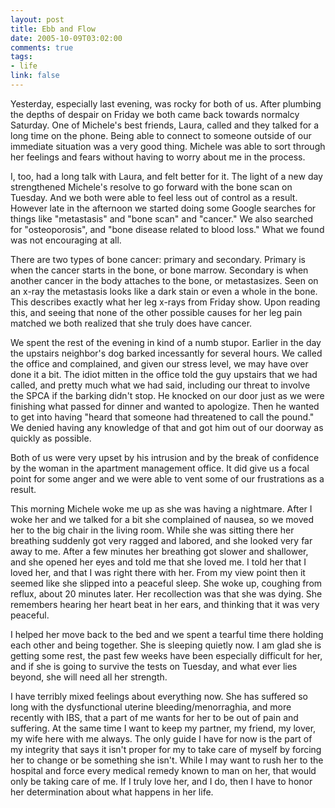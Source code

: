 ```yaml
--- 
layout: post
title: Ebb and Flow
date: 2005-10-09T03:02:00
comments: true
tags:
- life
link: false
---
```

Yesterday, especially last evening, was rocky for both of us. After plumbing the depths of despair on Friday we both came back towards normalcy Saturday. One of Michele's best friends, Laura, called and they talked for a long time on the phone. Being able to connect to someone outside of our immediate situation was a very good thing. Michele was able to sort through her feelings and fears without having to worry about me in the process.

I, too, had a long talk with Laura, and felt better for it. The light of a new day strengthened Michele's resolve to go forward with the bone scan on Tuesday. And we both were able to feel less out of control as a result. However late in the afternoon we started doing some Google searches for things like "metastasis" and "bone scan" and "cancer." We also searched for "osteoporosis", and "bone disease related to blood loss." What we found was not encouraging at all.

There are two types of bone cancer: primary and secondary. Primary is when the cancer starts in the bone, or bone marrow. Secondary is when another cancer in the body attaches to the bone, or metastasizes. Seen on an x-ray the metastasis looks like a dark stain or even a whole in the bone. This describes exactly what her leg x-rays from Friday show. Upon reading this, and seeing that none of the other possible causes for her leg pain matched we both realized that she truly does have cancer.

We spent the rest of the evening in kind of a numb stupor. Earlier in the day the upstairs neighbor's dog barked incessantly for several hours. We called the office and complained, and given our stress level, we may have over done it a bit. The idiot mitten in the office told the guy upstairs that we had called, and pretty much what we had said, including our threat to involve the SPCA if the barking didn't stop. He knocked on our door just as we were finishing what passed for dinner and wanted to apologize.  Then he wanted to get into having "heard that someone had threatened to call the pound." We denied having any knowledge of that and got him out of our doorway as quickly as possible.

Both of us were very upset by his intrusion and by the break of confidence by the woman in the apartment management office. It did give us a focal point for some anger and we were able to vent some of our frustrations as a result.

This morning Michele woke me up as she was having a nightmare. After I woke her and we talked for a bit she complained of nausea, so we moved her to the big chair in the living room. While she was sitting there her breathing suddenly got very ragged and labored, and she looked very far away to me. After a few minutes her breathing got slower and shallower, and she opened her eyes and told me that she loved me. I told her that I loved her, and that I was right there with her. From my view point then it seemed like she slipped into a peaceful sleep. She woke up, coughing from reflux, about 20 minutes later. Her recollection was that she was dying. She remembers hearing her heart beat in her ears, and thinking that it was very peaceful.

I helped her move back to the bed and we spent a tearful time there holding each other and being together. She is sleeping quietly now. I am glad she is getting some rest, the past few weeks have been especially difficult for her, and if she is going to survive the tests on Tuesday, and what ever lies beyond, she will need all her strength.

I have terribly mixed feelings about everything now. She has suffered so long with the dysfunctional uterine bleeding/menorraghia, and more recently with IBS, that a part of me wants for her to be out of pain and suffering. At the same time I want to keep my partner, my friend, my lover, my wife here with me always. The only guide I have for now is the part of my integrity that says it isn't proper for my to take care of myself by forcing her to change or be something she isn't. While I may want to rush her to the hospital and force every medical remedy known to man on her, that would only be taking care of me. If I truly love her, and I do, then I have to honor her determination about what happens in her life.

